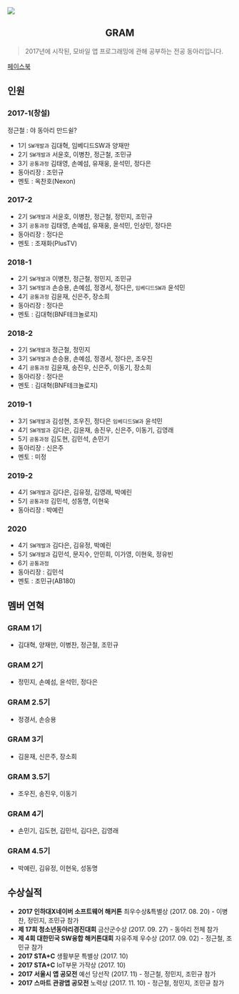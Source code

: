 ![](https://scontent-ssn1-1.xx.fbcdn.net/v/t1.15752-9/s2048x2048/101193553_532031684139901_390800727825448960_n.png?_nc_cat=104&_nc_sid=b96e70&_nc_ohc=NvlITf678qYAX-m1lm6&_nc_ht=scontent-ssn1-1.xx&oh=0e31cbdd9b924e105fbb36ed3bc657e9&oe=5EFAE474)

<h2 align="center">GRAM</h2>

> 2017년에 시작된, 모바일 앱 프로그래밍에 관해 공부하는 전공 동아리입니다.

[페이스북](https://www.facebook.com/전공동아리-GRAM-100585455006576/)

## 인원
### 2017-1(창설)
정근철 : 야 동아리 만드쉴?

- 1기 `SW개발과` 김대혁, 임베디드SW과 양재만
- 2기 `SW개발과` 서윤호, 이병찬, 정근철, 조민규
- 3기 `공통과정` 김태영, 손예섬, 유재웅, 윤석민, 정다은
- 동아리장 : 조민규
- 멘토 : 옥찬호(Nexon)

### 2017-2
- 2기 `SW개발과` 서윤호, 이병찬, 정근철, 정민지, 조민규
- 3기 `공통과정` 김태영, 손예섬, 유재웅, 윤석민, 인상민, 정다은
- 동아리장 : 정다은
- 멘토 : 조재화(PlusTV)

### 2018-1
- 2기 `SW개발과` 이병찬, 정근철, 정민지, 조민규
- 3기 `SW개발과` 손승용, 손예섬, 정경서, 정다은, `임베디드SW과` 윤석민
- 4기 `공통과정` 김윤재, 신은주, 장소희
- 동아리장 : 정다은
- 멘토 : 김대혁(BNF테크놀로지)

### 2018-2
- 2기 `SW개발과` 정근철, 정민지
- 3기 `SW개발과` 손승용, 손예섬, 정경서, 정다은, 조우진
- 4기 `공통과정` 김윤재, 송진우, 신은주, 이동기, 장소희
- 동아리장 : 정다은
- 멘토 : 김대혁(BNF테크놀로지)

### 2019-1
- 3기 `SW개발과` 김성현, 조우진, 정다은 `임베디드SW과` 윤석민
- 4기 `SW개발과` 김다은, 김윤재, 송진우, 신은주, 이동기, 김영래
- 5기 `공통과정` 김도현, 김민석, 손민기
- 동아리장 : 신은주
- 멘토 : 미정     

### 2019-2
- 4기 `SW개발과` 김다은, 김유정, 김영래, 박예린
- 5기 `공통과정` 김민석, 성동명, 이현욱
- 동아리장 : 박예린

### 2020
- 4기 `SW개발과` 김다은, 김유정, 박예린
- 5기 `SW개발과` 김민석, 문지수, 안민희, 이가영, 이현욱, 정유빈
- 6기 `공통과정`
- 동아리장 : 김민석
- 멘토 : 조민규(AB180)

## 멤버 연혁
### GRAM 1기
- 김대혁, 양재만, 이병찬, 정근철, 조민규
### GRAM 2기
- 정민지, 손예섬, 윤석민, 정다은
### GRAM 2.5기
- 정경서, 손승용
### GRAM 3기
- 김윤재, 신은주, 장소희
### GRAM 3.5기
- 조우진, 송진우, 이동기
### GRAM 4기
- 손민기, 김도현, 김민석, 김다은, 김영래
### GRAM 4.5기
- 박예린, 김유정, 이현욱, 성동명

## 수상실적
- **2017 인하대X네이버 소프트웨어 해커톤** 최우수상&특별상 (2017. 08. 20) - 이병찬, 정민지, 조민규 참가
- **제 17회 청소년동아리경진대회** 금산군수상 (2017. 09. 27) - 동아리 전체 참가
- **제 4회 대한민국 SW융합 해커톤대회** 자유주제 우수상 (2017. 09. 02) - 정근철, 조민규 참가
- **2017 STA+C** 생활부문 특별상 (2017. 10)
- **2017 STA+C** IoT부문 가작상 (2017. 10)
- **2017 서울시 앱 공모전** 예선 당선작 (2017. 11) - 정근철, 정민지, 조민규 참가
- **2017 스마트 관광앱 공모전** 노력상 (2017. 11. 10) - 정근철, 정민지, 조민규 참가
